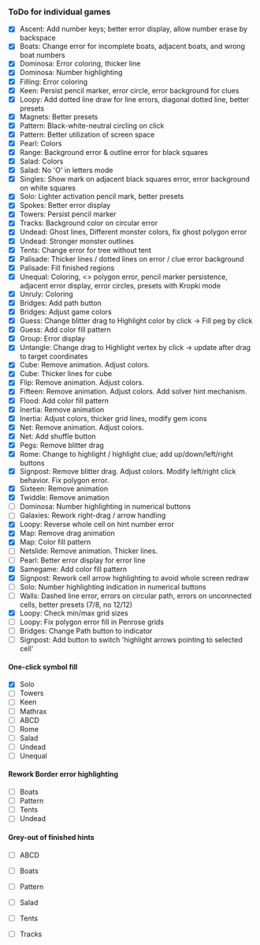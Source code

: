 ### ToDo for individual games

- [X] Ascent: Add number keys; better error display, allow number erase by backspace
- [X] Boats: Change error for incomplete boats, adjacent boats, and wrong boat numbers
- [X] Dominosa: Error coloring, thicker line
- [X] Dominosa: Number highlighting 
- [X] Filling: Error coloring
- [X] Keen: Persist pencil marker, error circle, error background for clues
- [X] Loopy: Add dotted line draw for line errors, diagonal dotted line, better presets
- [X] Magnets: Better presets
- [X] Pattern: Black-white-neutral circling on click
- [X] Pattern: Better utilization of screen space
- [X] Pearl: Colors
- [X] Range: Background error & outline error for black squares
- [X] Salad: Colors
- [X] Salad: No 'O' in letters mode
- [X] Singles: Show mark on adjacent black squares error, error background on white squares
- [X] Solo: Lighter activation pencil mark, better presets
- [X] Spokes: Better error display
- [X] Towers: Persist pencil marker
- [X] Tracks: Background color on circular error
- [X] Undead: Ghost lines, Different monster colors, fix ghost polygon error
- [X] Undead: Stronger monster outlines
- [X] Tents: Change error for tree without tent
- [X] Palisade: Thicker lines / dotted lines on error / clue error background
- [X] Palisade: Fill finished regions
- [X] Unequal: Coloring, <> polygon error, pencil marker persistence, adjacent error display, error circles, presets with Kropki mode
- [X] Unruly: Coloring
- [X] Bridges: Add path button
- [X] Bridges: Adjust game colors
- [X] Guess: Change blitter drag to Highlight color by click -> Fill peg by click
- [X] Guess: Add color fill pattern
- [X] Group: Error display
- [X] Untangle: Change drag to Highlight vertex by click -> update after drag to target coordinates
- [X] Cube: Remove animation. Adjust colors.
- [X] Cube: Thicker lines for cube
- [X] Flip: Remove animation. Adjust colors.
- [X] Fifteen: Remove animation. Adjust colors. Add solver hint mechanism.
- [X] Flood: Add color fill pattern
- [X] Inertia: Remove animation
- [X] Inertia: Adjust colors, thicker grid lines, modify gem icons
- [X] Net: Remove animation. Adjust colors.
- [X] Net: Add shuffle button
- [X] Pegs: Remove blitter drag
- [X] Rome: Change to highlight / highlight clue; add up/down/left/right buttons
- [X] Signpost: Remove blitter drag. Adjust colors. Modify left/right click behavior. Fix polygon error.
- [X] Sixteen: Remove animation
- [X] Twiddle: Remove animation
- [ ] Dominosa: Number highlighting in numerical buttons
- [ ] Galaxies: Rework right-drag / arrow handling
- [X] Loopy: Reverse whole cell on hint number error
- [X] Map: Remove drag animation
- [X] Map: Color fill pattern
- [ ] Netslide: Remove animation. Thicker lines.
- [ ] Pearl: Better error display for error line
- [X] Samegame: Add color fill pattern
- [X] Signpost: Rework cell arrow highlighting to avoid whole screen redraw
- [ ] Solo: Number highlighting indication in numerical buttons
- [ ] Walls: Dashed line error, errors on circular path, errors on unconnected cells, better presets (7/8, no 12/12)
- [X] Loopy: Check min/max grid sizes
- [ ] Loopy: Fix polygon error fill in Penrose grids
- [ ] Bridges: Change Path button to indicator
- [ ] Signpost: Add button to switch 'highlight arrows pointing to selected cell'

#### One-click symbol fill

- [X] Solo
- [ ] Towers
- [ ] Keen
- [ ] Mathrax
- [ ] ABCD
- [ ] Rome
- [ ] Salad
- [ ] Undead
- [ ] Unequal

#### Rework Border error highlighting

- [ ] Boats
- [ ] Pattern
- [ ] Tents
- [ ] Undead

#### Grey-out of finished hints

- [ ] ABCD
- [ ] Boats
- [ ] Pattern
- [ ] Salad
- [ ] Tents
- [ ] Tracks

